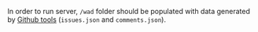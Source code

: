 In order to run server, `/wad` folder should be populated with data generated by [Github tools](https://github.com/krazov/github-tools) (`issues.json` and `comments.json`).
